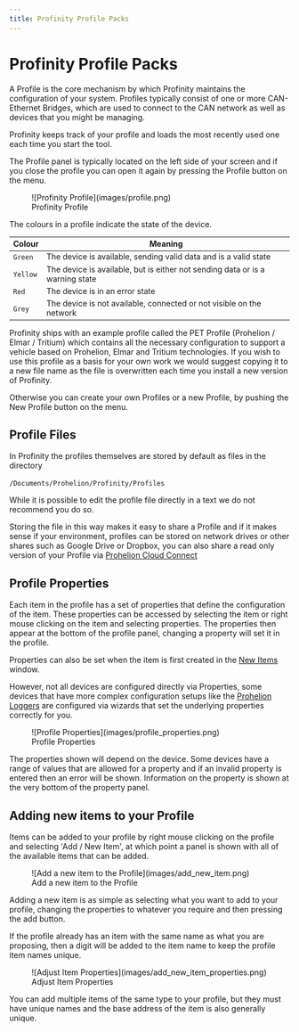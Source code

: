 ```yaml
---
title: Profinity Profile Packs
---
```


# Profinity Profile Packs

A Profile is the core mechanism by which Profinity maintains the configuration of your system.  Profiles typically consist of one or more CAN-Ethernet Bridges, which are used to connect to the CAN network as well as devices that you might be managing.

Profinity keeps track of your profile and loads the most recently used one each time you start the tool.

The Profile panel is typically located on the left side of your screen and if you close the profile you can open it again by pressing the Profile button on the menu.

<figure markdown>
![Profinity Profile](images/profile.png)
<figcaption>Profinity Profile</figcaption>
</figure>

The colours in a profile indicate the state of the device.  

| Colour   | Meaning                                                                       |
|----------|-------------------------------------------------------------------------------|
| `Green`  | The device is available, sending valid data and is a valid state              |
| `Yellow` | The device is available, but is either not sending data or is a warning state |
| `Red`    | The device is in an error state                                               |
| `Grey`   | The device is not available, connected or not visible on the network          |

Profinity ships with an example profile called the PET Profile (Prohelion / Elmar / Tritium) which contains all the necessary configuration to support a vehicle based on Prohelion, Elmar and Tritium technologies.  If you wish to use this profile as a basis for your own work we would suggest copying it to a new file name as the file is overwritten each time you install a new version of Profinity. 

Otherwise you can create your own Profiles or a new Profile, by pushing the New Profile button on the menu.

## Profile Files

In Profinity the profiles themselves are stored by default as files in the directory

`/Documents/Prohelion/Profinity/Profiles`

While it is possible to edit the profile file directly in a text we do not recommend you do so. 

Storing the file in this way makes it easy to share a Profile and if it makes sense if your environment, profiles can be stored on network drives or other shares such as Google Drive or Dropbox, you can also share a read only version of your Profile via [Prohelion Cloud Connect](Prohelion_Cloud_Connect.md)

## Profile Properties

Each item in the profile has a set of properties that define the configuration of the item.  These properties can be accessed by selecting the item or right mouse clicking on the item and selecting properties.  The properties then appear at the bottom of the profile panel, changing a property will set it in the profile.

Properties can also be set when the item is first created in the [New Items](Adding_New_Items.md) window.  

However, not all devices are configured directly via Properties, some devices that have more complex configuration setups like the [Prohelion Loggers](Logging_Replaying_CAN_Bus_Messages.md) are configured via wizards that set the underlying properties correctly for you.  

<figure markdown>
![Profile Properties](images/profile_properties.png)
<figcaption>Profile Properties</figcaption>
</figure>

The properties shown will depend on the device.  Some devices have a range of values that are allowed for a property and if an invalid property is entered then an error will be shown.  Information on the property is shown at the very bottom of the property panel.

## Adding new items to your Profile

Items can be added to your profile by right mouse clicking on the profile and selecting 'Add / New Item', at which point a panel is shown with all of the available items that can be added.

<figure markdown>
![Add a new item to the Profile](images/add_new_item.png)
<figcaption>Add a new item to the Profile</figcaption>
</figure>

Adding a new item is as simple as selecting what you want to add to your profile, changing the properties to whatever you require and then pressing the add button.  

If the profile already has an item with the same name as what you are proposing, then a digit will be added to the item name to keep the profile item names unique.

<figure markdown>
![Adjust Item Properties](images/add_new_item_properties.png)
<figcaption>Adjust Item Properties</figcaption>
</figure>

You can add multiple items of the same type to your profile, but they must have unique names and the base address of the item is also generally unique.